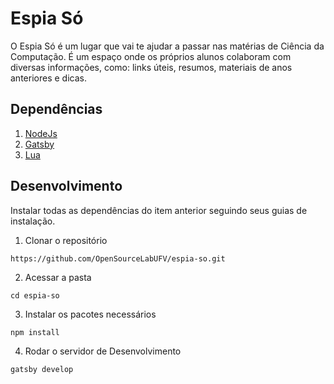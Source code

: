 # Espia Só

O Espia Só é um lugar que vai te ajudar a passar nas matérias de Ciência da Computação. É um espaço onde os próprios alunos colaboram com diversas informações, como: links úteis, resumos, materiais de anos anteriores e dicas.

## Dependências

1. [NodeJs](https://nodejs.org/en/)
2. [Gatsby](https://www.gatsbyjs.com/)
3. [Lua](https://www.lua.org/)

## Desenvolvimento

Instalar todas as dependências do item anterior seguindo seus guias de instalação.

1. Clonar o repositório

```https://github.com/OpenSourceLabUFV/espia-so.git```

2. Acessar a pasta

```cd espia-so```

3. Instalar os pacotes necessários

```npm install```

4. Rodar o servidor de Desenvolvimento

```gatsby develop```